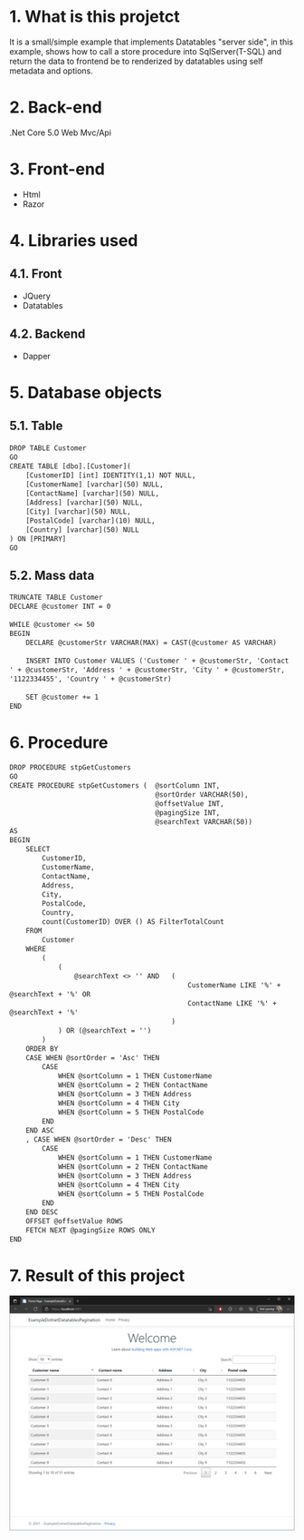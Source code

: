 # 1. What is this projetct

It is a small/simple example that implements Datatables "server side", in this example, shows how to call a store procedure into SqlServer(T-SQL) and return the data to frontend be to renderized by datatables using self metadata and options.

# 2. Back-end

.Net Core 5.0 Web Mvc/Api

# 3. Front-end

- Html
- Razor

# 4. Libraries used

## 4.1. Front

- JQuery
- Datatables

## 4.2. Backend

- Dapper

# 5. Database objects

## 5.1. Table

```
DROP TABLE Customer
GO
CREATE TABLE [dbo].[Customer](
	[CustomerID] [int] IDENTITY(1,1) NOT NULL,
	[CustomerName] [varchar](50) NULL,
	[ContactName] [varchar](50) NULL,
	[Address] [varchar](50) NULL,
	[City] [varchar](50) NULL,
	[PostalCode] [varchar](10) NULL,
	[Country] [varchar](50) NULL
) ON [PRIMARY]
GO
```

## 5.2. Mass data

```
TRUNCATE TABLE Customer
DECLARE @customer INT = 0

WHILE @customer <= 50
BEGIN
    DECLARE @customerStr VARCHAR(MAX) = CAST(@customer AS VARCHAR)

	INSERT INTO Customer VALUES ('Customer ' + @customerStr, 'Contact ' + @customerStr, 'Address ' + @customerStr, 'City ' + @customerStr, '1122334455', 'Country ' + @customerStr)

	SET @customer += 1
END
```

# 6. Procedure

```
DROP PROCEDURE stpGetCustomers
GO
CREATE PROCEDURE stpGetCustomers (	@sortColumn INT,
									@sortOrder VARCHAR(50),
									@offsetValue INT,
									@pagingSize INT,
									@searchText VARCHAR(50))
AS
BEGIN
    SELECT
		CustomerID,
		CustomerName,
		ContactName,
		Address,
		City,
		PostalCode,
		Country,
		count(CustomerID) OVER () AS FilterTotalCount
	FROM
		Customer
    WHERE
		(
			(
				@searchText <> '' AND	(
											CustomerName LIKE '%' + @searchText + '%' OR
											ContactName LIKE '%' + @searchText + '%'
										)
			) OR (@searchText = '')
		)
	ORDER BY
	CASE WHEN @sortOrder = 'Asc' THEN
		CASE
			WHEN @sortColumn = 1 THEN CustomerName
			WHEN @sortColumn = 2 THEN ContactName
			WHEN @sortColumn = 3 THEN Address
			WHEN @sortColumn = 4 THEN City
			WHEN @sortColumn = 5 THEN PostalCode
		END
	END ASC
	, CASE WHEN @sortOrder = 'Desc' THEN
		CASE
			WHEN @sortColumn = 1 THEN CustomerName
			WHEN @sortColumn = 2 THEN ContactName
			WHEN @sortColumn = 3 THEN Address
			WHEN @sortColumn = 4 THEN City
			WHEN @sortColumn = 5 THEN PostalCode
		END
	END DESC
	OFFSET @offsetValue ROWS
    FETCH NEXT @pagingSize ROWS ONLY
END
```

# 7. Result of this project

![ExampleDotnetDatatablesPagination](Images/FrontEnd.png)
